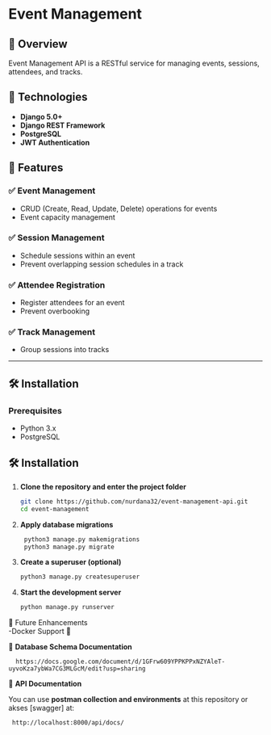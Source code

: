 # Event Management  

## 🚀 Overview  
Event Management API is a RESTful service for managing events, sessions, attendees, and tracks.  

## 🔧 Technologies  
- **Django 5.0+**  
- **Django REST Framework**  
- **PostgreSQL**  
- **JWT Authentication**  

## 📌 Features  
### ✅ Event Management  
- CRUD (Create, Read, Update, Delete) operations for events  
- Event capacity management  

### ✅ Session Management  
- Schedule sessions within an event  
- Prevent overlapping session schedules in a track  

### ✅ Attendee Registration  
- Register attendees for an event  
- Prevent overbooking  

### ✅ Track Management  
- Group sessions into tracks  

---

## 🛠 Installation  

### **Prerequisites**  
- Python 3.x  
- PostgreSQL  

## 🛠 Installation  

1. **Clone the repository and enter the project folder**  
   ```bash
   git clone https://github.com/nurdana32/event-management-api.git
   cd event-management
2. **Apply database migrations**  
   ```bash
    python3 manage.py makemigrations
    python3 manage.py migrate
   
3. **Create a superuser (optional)**  
   ```bash
   python3 manage.py createsuperuser
   
4. **Start the development server**  
   ```bash
   python manage.py runserver

🚀 Future Enhancements <br />
  -Docker Support 🐳

📖 **Database Schema Documentation**

      https://docs.google.com/document/d/1GFrw609YPPKPPxNZYAleT-uyvoKza7ybWa7CG3MLGcM/edit?usp=sharing

📖 **API Documentation**
 
 You can use **postman collection and environments** at this repository or akses [swagger] at:
 ```bash
  http://localhost:8000/api/docs/

